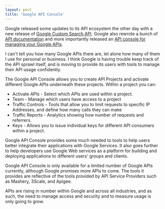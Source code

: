```yaml
---
layout: post
title: 'Google API Console'
---
```

<img src="http://kinlane-productions.s3.amazonaws.com/api-evangelist/Google-APIs-Console.jpg" alt="" align="right" />Google released some updates to its API ecosystem the other day with a new release of <a href="http://code.google.com/apis/customsearch/">Google Custom Search API</a>.  Google also rewrote a bunch of <a href="http://googleajaxsearchapi.blogspot.com/2010/11/fall-housekeeping.html">API documentation</a> and more importantly released an <a href="https://code.google.com/apis/console/">API console for managing your Google APIs</a>.<p></p>
I can't tell you how many Google APIs there are, let alone how many of them I use for personal or business.  I think Google is having trouble keep track of the API sprawl itself, and is moving to provide its users with tools to manage their API usage confidently.<p></p>
The Google API Console allows you to create API Projects and activate different Google APIs underneath these projects.  Within a project you can:
<ul class="mainlist">
	<li>Activate APIs - Select which APIs are used within a project.</li>
	<li>Team - Manage which users have access to a project</li>
	<li>Traffic Controls - Tools that allow you to limit requests to specific IP Addresses, and define how many calls they can make</li>
	<li>Traffic Reports - Analytics showing how number of requests and referrers.</li>
	<li>Keys - Allows you to issue individual keys for different API consumers within a project.</li>
</ul>
Google API Console provides some much needed to tools to help users better integrate their applications with Google Services.  It also goes further to help developers use Google Web services as a platform for building and deploying applications to different users' groups and clients.<p></p>
Google API Console is only available for a limited number of Google APIs currently, although Google promises more APIs to come.   The tools it provides are reflective of the tools provided by API Service Providers such as Mashery, 3Scale, and Apigee.<p></p>
APIs are rising in number within Google and across all industries, and as such, the need to manage access and security and to measure usage is only going to grow.